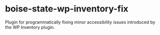 # boise-state-wp-inventory-fix
Plugin for programmatically fixing minor accessibility issues introduced by the WP Inventory plugin.
